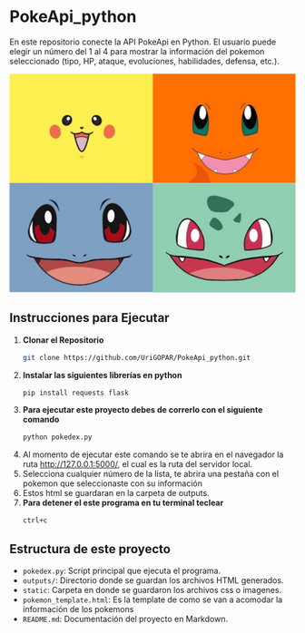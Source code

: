 # PokeApi_python
En este repositorio conecte la API PokeApi en Python. El usuario puede elegir un número del 1 al 4 para mostrar la información del pokemon seleccionado (tipo, HP, ataque, evoluciones, habilidades, defensa, etc.).

![](https://github.com/UriGOPAR/PokeApi_python/blob/main/Pokemon_img.jpg)

## Instrucciones para Ejecutar

1. **Clonar el Repositorio**
   ```bash
   git clone https://github.com/UriGOPAR/PokeApi_python.git
2. **Instalar las siguientes librerías en python**
   ```bash
   pip install requests flask
3. **Para ejecutar este proyecto debes de correrlo con el siguiente comando**
     ```bash
    python pokedex.py
4. Al momento de ejecutar este comando se te abrira en el navegador la ruta http://127.0.0.1:5000/, el cual es la ruta del servidor local.
5. Selecciona cualquier número de la lista, te abrira una pestaña con el pokemon que seleccionaste con su información
6. Estos html se guardaran en la carpeta de outputs.
7. **Para detener el este programa en tu terminal teclear**
    ```bash
    ctrl+c
## Estructura de este proyecto
- `pokedex.py`: Script principal que ejecuta el programa.
- `outputs/`: Directorio donde se guardan los archivos HTML generados.
- `static`: Carpeta en donde se guardaron los archivos css o imagenes.
- `pokemon_template.html`: Es la template de como se van a acomodar la información de los pokemons
- `README.md`: Documentación del proyecto en Markdown.

